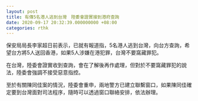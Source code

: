 ```yaml
---
layout: post
title: 有傳5名港人逃到台灣　陸委會證實接到港府查詢
date: 2020-09-17 20:32:39.000000000 +08:00
categories: rthk
---
```


保安局局長李家超日前表示，已就有報道指，5名港人逃到台灣，向台方查詢，希望台方將5人送回香港，如果5人涉嫌在港犯罪，台灣不要窩藏罪犯。

在台灣，陸委會證實收到查詢，會在了解後再作處理，但對於不要窩藏罪犯的說法，陸委會強調不接受惡意指控。

至於有關陳同佳案的情況，陸委會重申，兩地警方已建立聯繫窗口，如果陳同佳確定要到台灣面對司法程序，隨時可以透過窗口聯絡安排，依法辦理。
